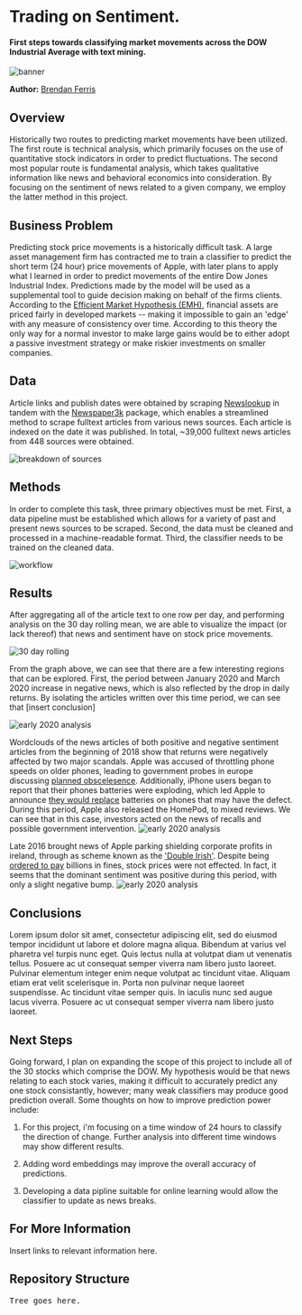 # Trading on Sentiment.
#### First steps towards classifying market movements across the DOW Industrial Average with text mining.

![banner](./images/banner_image.jpg) 

**Author:** [Brendan Ferris](https://www.linkedin.com/in/brendangferris/)

## Overview

Historically two routes to predicting market movements have been utilized. The first route is technical analysis, which primarily focuses on the use of quantitative stock indicators in order to predict fluctuations. The second most popular route is fundamental analysis, which takes qualitative information like news and behavioral economics into consideration. By focusing on the sentiment of news related to a given company, we employ the latter method in this project. 

## Business Problem

Predicting stock price movements is a historically difficult task. A large asset management firm has contracted me to train a classifier to predict the short term (24 hour) price movements of Apple, with later plans to apply what I learned in order to predict movements of the entire Dow Jones Industrial Index. Predictions made by the model will be used as a supplemental tool to guide decision making on behalf of the firms clients. According to the [Efficient Market Hypothesis (EMH)](https://www.sciencedirect.com/topics/economics-econometrics-and-finance/efficient-market-hypothesis), financial assets are priced fairly in developed markets -- making it impossible to gain an 'edge' with any measure of consistency over time. According to this theory the only way for a normal investor to make large gains would be to either adopt a passive investment strategy or make riskier investments on smaller companies. 

## Data

Article links and publish dates were obtained by scraping [Newslookup](https://www.newslookup.com/) in tandem with the [Newspaper3k](https://newspaper.readthedocs.io/en/latest/) package, which enables a streamlined method to scrape fulltext articles from various news sources. Each article is indexed on the date it was published. In total, ~39,000 fulltext news articles from 448 sources were obtained.

![breakdown of sources](images/news_articles_by_source.png)

## Methods

In order to complete this task, three primary objectives must be met. First, a data pipeline must be established which allows for a variety of past and present news sources to be scraped. Second, the data must be cleaned and processed in a machine-readable format. Third, the classifier needs to be trained on the cleaned data.

![workflow](./images/workflow_diagram.png)

## Results

After aggregating all of the article text to one row per day, and performing analysis on the 30 day rolling mean, we are able to visualize the impact (or lack thereof) that news and sentiment have on stock price movements. 

![30 day rolling](images/effect_of_news_on_price.png)

From the graph above, we can see that there are a few interesting regions that can be explored. First, the period between January 2020 and March 2020 increase in negative news, which is also reflected by the drop in daily returns. By isolating the articles written over this time period, we can see that [insert conclusion]

![early 2020 analysis](images/early_2020_article_analysis.png)

Wordclouds of the news articles of both positive and negative sentiment articles from the beginning of 2018 show that returns were negatively affected by two major scandals. Apple was accused of throttling phone speeds on older phones, leading to government probes in europe discussing [planned obscelesence](https://en.wikipedia.org/wiki/Planned_obsolescence). Additionally, iPhone users began to report that their phones batteries were exploding, which led Apple to announce [they would replace](https://support.apple.com/iphone/repair/service/battery-power) batteries on phones that may have the defect. During this period, Apple also released the HomePod, to mixed reviews. We can see that in this case, investors acted on the news of recalls and possible government intervention. 
![early 2020 analysis](images/early_2018_article_analysis.png)

Late 2016 brought news of Apple parking shielding corporate profits in ireland, through as scheme known as the ['Double Irish'](https://en.wikipedia.org/wiki/Double_Irish_arrangement). Despite being [ordered to pay](https://www.dw.com/en/juncker-says-apple-ruling-not-meant-to-attack-the-usa/a-19525846) billions in fines, stock prices were not effected. In fact, it seems that the dominant sentiment was positive during this period, with only a slight negative bump.
![early 2020 analysis](images/late_2016_article_analysis.png)


## Conclusions

Lorem ipsum dolor sit amet, consectetur adipiscing elit, sed do eiusmod tempor incididunt ut labore et dolore magna aliqua. Bibendum at varius vel pharetra vel turpis nunc eget. Quis lectus nulla at volutpat diam ut venenatis tellus. Posuere ac ut consequat semper viverra nam libero justo laoreet. Pulvinar elementum integer enim neque volutpat ac tincidunt vitae. Aliquam etiam erat velit scelerisque in. Porta non pulvinar neque laoreet suspendisse. Ac tincidunt vitae semper quis. In iaculis nunc sed augue lacus viverra. Posuere ac ut consequat semper viverra nam libero justo laoreet.

## Next Steps

Going forward, I plan on expanding the scope of this project to include all of the 30 stocks which comprise the DOW. My hypothesis would be that news relating to each stock varies, making it difficult to accurately predict any one stock consistantly, however; many weak classifiers may produce good prediction overall. Some thoughts on how to improve prediction power include:

1) For this project, i'm focusing on a time window of 24 hours to classify the direction of change. Further analysis into different time windows may show different results. 

2) Adding word embeddings may improve the overall accuracy of predictions. 

3) Developing a data pipline suitable for online learning would allow the classifier to update as news breaks. 

## For More Information

Insert links to relevant information here.

## Repository Structure

<pre>Tree goes here.</pre>